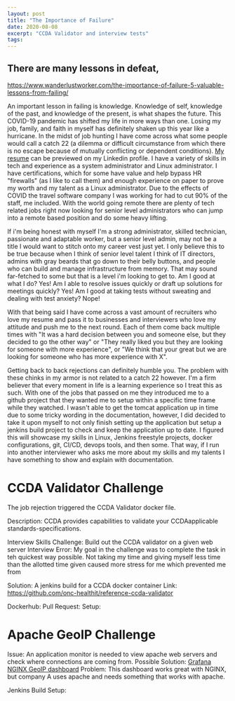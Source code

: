 ```yaml
---
layout: post
title: "The Importance of Failure"
date: 2020-08-08
excerpt: "CCDA Validator and interview tests"
tags:
---
```

## There are many lessons in defeat,
https://www.wanderlustworker.com/the-importance-of-failure-5-valuable-lessons-from-failing/

An important lesson in failing is knowledge. Knowledge of self, knowledge of the past, and knowledge of the present, is what shapes the future. This COVID-19 pandemic has shifted my life in more ways than one. Losing my job, family, and faith in myself has definitely shaken up this year like a hurricane. In the midst of job hunting I have come across what some people would call a catch 22 (a dilemma or difficult circumstance from which there is no escape because of mutually conflicting or dependent conditions). [My resume](https://www.linkedin.com/in/tmeralus/) can be previewed on my Linkedin profile. I have a variety of skills in tech and experience as a system administrator and Linux administrator. I have certifications, which for some have value and help bypass HR "firewalls" (as I like to call them) and enough experience on paper to prove my worth and my talent as a Linux administrator. Due to the effects of COVID the travel software company I was working for had to cut 90% of the staff, me included. With the world going remote there are plenty of tech related jobs right now looking for senior level administrators who can jump into a remote based position and do some heavy lifting.

If i'm being honest with myself I'm a strong administrator, skilled technician, passionate and adaptable worker, but a senior level admin, may not be a title I would want to stitch onto my career vest just yet. I only believe this to be true because when I think of senior level talent I think of IT directors, admins with gray beards that go down to their belly buttons, and people who can build and manage infrastructure from memory. That may sound far-fetched to some but that is a level i'm looking to get to. Am I good at what I do? Yes! Am I able to resolve issues quickly or draft up solutions for meetings quickly? Yes! Am I good at taking tests without sweating and dealing with test anxiety? Nope!

With that being said I have come across a vast amount of recruiters who love my resume and pass it to businesses and interviewers who love my attitude and push me to the next round. Each of them come back multiple times with "It was a hard decision between you and someone else, but they decided to go the other way" or "They really liked you but they are looking for someone with more experience", or "We think that your great but we are looking for someone who has more experience with X".

Getting back to back rejections can definitely humble you. The problem with these chinks in my armor is not related to a catch 22 however. I'm a firm believer that every moment in life is a learning experience so I treat this as such. With one of the jobs that passed on me they introduced me to a github project that they wanted me to setup within a specific time frame while they watched. I wasn't able to get the tomcat application up in time due to some tricky wording in the documentation, however, I did decided to take it upon myself to not only finish setting up the application but setup a jenkins build project to check and keep the application up to date. I figured this will showcase my skills in Linux, Jenkins freestyle projects, docker configurations, git, CI/CD, devops tools, and then some. That way, if I run into another interviewer who asks me more about my skills and my talents I have something to show and explain with documentation.

# CCDA Validator Challenge
The job rejection triggered the CCDA Validator docker file.

Description: CCDA provides capabilities to validate your CCDAapplicable standards-specifications.

Interview Skills Challenge: Build out the CCDA validator on a given web server
Interview Error: My goal in the challenge was to complete the task in teh quickest way possible. Not taking my time and giving myself less time than the allotted time given caused more stress for me which prevented me from


Solution: A jenkins build for a CCDA docker container
Link: https://github.com/onc-healthit/reference-ccda-validator

Dockerhub:
Pull Request:
Setup:


# Apache GeoIP Challenge 

Issue: An application monitor is needed to view apache web servers and check where connections are coming from.
Possible Solution: [Grafana NGINX GeoIP dashboard](https://grafana.com/grafana/dashboards/8342)
Problem: This dashboard works great with NGINX, but company A uses apache and needs something that works with apache.

Jenkins Build Setup:
